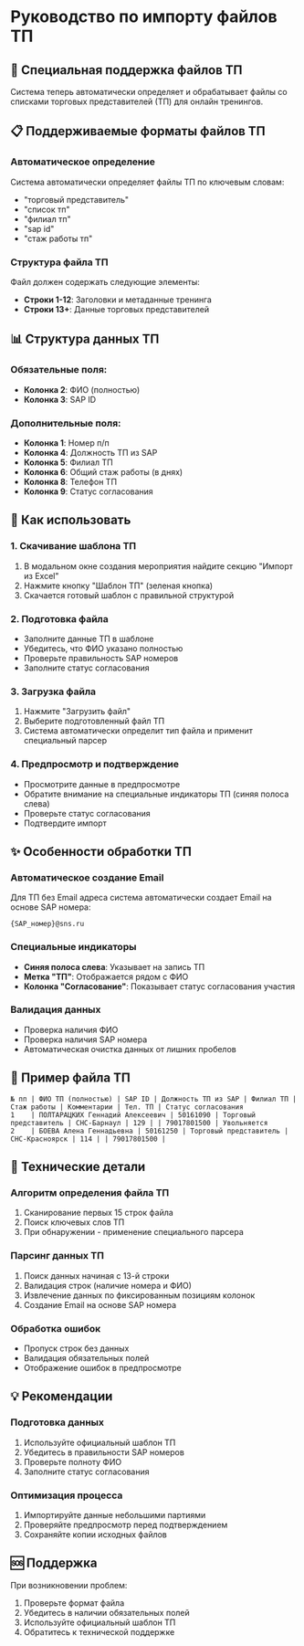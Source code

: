 # Руководство по импорту файлов ТП

## 🎯 Специальная поддержка файлов ТП

Система теперь автоматически определяет и обрабатывает файлы со списками торговых представителей (ТП) для онлайн тренингов.

## 📋 Поддерживаемые форматы файлов ТП

### Автоматическое определение
Система автоматически определяет файлы ТП по ключевым словам:
- "торговый представитель"
- "список тп"
- "филиал тп"
- "sap id"
- "стаж работы тп"

### Структура файла ТП
Файл должен содержать следующие элементы:
- **Строки 1-12**: Заголовки и метаданные тренинга
- **Строки 13+**: Данные торговых представителей

## 📊 Структура данных ТП

### Обязательные поля:
- **Колонка 2**: ФИО (полностью)
- **Колонка 3**: SAP ID

### Дополнительные поля:
- **Колонка 1**: Номер п/п
- **Колонка 4**: Должность ТП из SAP
- **Колонка 5**: Филиал ТП
- **Колонка 6**: Общий стаж работы (в днях)
- **Колонка 8**: Телефон ТП
- **Колонка 9**: Статус согласования

## 🚀 Как использовать

### 1. Скачивание шаблона ТП
1. В модальном окне создания мероприятия найдите секцию "Импорт из Excel"
2. Нажмите кнопку "Шаблон ТП" (зеленая кнопка)
3. Скачается готовый шаблон с правильной структурой

### 2. Подготовка файла
- Заполните данные ТП в шаблоне
- Убедитесь, что ФИО указано полностью
- Проверьте правильность SAP номеров
- Заполните статус согласования

### 3. Загрузка файла
1. Нажмите "Загрузить файл"
2. Выберите подготовленный файл ТП
3. Система автоматически определит тип файла и применит специальный парсер

### 4. Предпросмотр и подтверждение
- Просмотрите данные в предпросмотре
- Обратите внимание на специальные индикаторы ТП (синяя полоса слева)
- Проверьте статус согласования
- Подтвердите импорт

## ✨ Особенности обработки ТП

### Автоматическое создание Email
Для ТП без Email адреса система автоматически создает Email на основе SAP номера:
```
{SAP_номер}@sns.ru
```

### Специальные индикаторы
- **Синяя полоса слева**: Указывает на запись ТП
- **Метка "ТП"**: Отображается рядом с ФИО
- **Колонка "Согласование"**: Показывает статус согласования участия

### Валидация данных
- Проверка наличия ФИО
- Проверка наличия SAP номера
- Автоматическая очистка данных от лишних пробелов

## 📝 Пример файла ТП

```
№ пп | ФИО ТП (полностью) | SAP ID | Должность ТП из SAP | Филиал ТП | Стаж работы | Комментарии | Тел. ТП | Статус согласования
1    | ПОЛТАРАЦКИХ Геннадий Алексеевич | 50161090 | Торговый представитель | СНС-Барнаул | 129 | | 79017801500 | Увольняется
2    | БОЕВА Алена Геннадьевна | 50161250 | Торговый представитель | СНС-Красноярск | 114 | | 79017801500 | 
```

## 🔧 Технические детали

### Алгоритм определения файла ТП
1. Сканирование первых 15 строк файла
2. Поиск ключевых слов ТП
3. При обнаружении - применение специального парсера

### Парсинг данных ТП
1. Поиск данных начиная с 13-й строки
2. Валидация строк (наличие номера и ФИО)
3. Извлечение данных по фиксированным позициям колонок
4. Создание Email на основе SAP номера

### Обработка ошибок
- Пропуск строк без данных
- Валидация обязательных полей
- Отображение ошибок в предпросмотре

## 💡 Рекомендации

### Подготовка данных
1. Используйте официальный шаблон ТП
2. Убедитесь в правильности SAP номеров
3. Проверьте полноту ФИО
4. Заполните статус согласования

### Оптимизация процесса
1. Импортируйте данные небольшими партиями
2. Проверяйте предпросмотр перед подтверждением
3. Сохраняйте копии исходных файлов

## 🆘 Поддержка

При возникновении проблем:
1. Проверьте формат файла
2. Убедитесь в наличии обязательных полей
3. Используйте официальный шаблон ТП
4. Обратитесь к технической поддержке 
